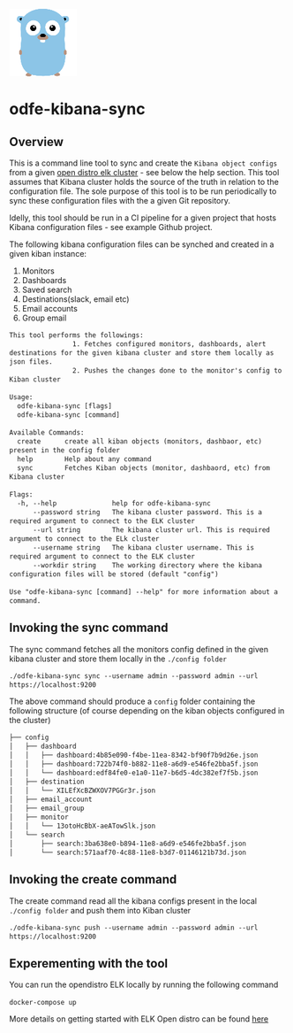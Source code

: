 
![go](go.png)
# odfe-kibana-sync 

## Overview
This is a command line tool to sync and create the `Kibana object configs` from a given [open distro elk cluster](https://opendistro.github.io/for-elasticsearch-docs/) - see below the help section. This tool assumes that Kibana cluster holds the source of the truth in relation to the configuration file. The sole purpose of this tool is to be run periodically to sync these configuration files with the a given Git repository.

Idelly, this tool should be run in a CI pipeline for a given project that hosts Kibana configuration files - see example Github project.

The following kibana configuration files can be synched and created in a given kiban instance:
1. Monitors
2. Dashboards
3. Saved search
4. Destinations(slack, email etc)
5. Email accounts
6. Group email

```./odfe-kibana-sync -h
This tool performs the followings:
                1. Fetches configured monitors, dashboards, alert destinations for the given kibana cluster and store them locally as json files.
                2. Pushes the changes done to the monitor's config to Kiban cluster

Usage:
  odfe-kibana-sync [flags]
  odfe-kibana-sync [command]

Available Commands:
  create      create all kiban objects (monitors, dashbaor, etc) present in the config folder
  help        Help about any command
  sync        Fetches Kiban objects (monitor, dashbaord, etc) from Kibana cluster

Flags:
  -h, --help              help for odfe-kibana-sync
      --password string   The kibana cluster password. This is a required argument to connect to the ELK cluster
      --url string        The kibana cluster url. This is required argument to connect to the ELk cluster
      --username string   The kibana cluster username. This is required argument to connect to the ELK cluster
      --workdir string    The working directory where the kibana configuration files will be stored (default "config")

Use "odfe-kibana-sync [command] --help" for more information about a command.
```


## Invoking the sync command
The sync command fetches all the monitors config defined in the given kibana cluster and store them locally in the `./config folder`

```
./odfe-kibana-sync sync --username admin --password admin --url https://localhost:9200
```

The above command should produce a `config` folder containing the following structure (of course depending on the kiban objects configured in the cluster)
```
├── config
│   ├── dashboard
│   │   ├── dashboard:4b85e090-f4be-11ea-8342-bf90f7b9d26e.json
│   │   ├── dashboard:722b74f0-b882-11e8-a6d9-e546fe2bba5f.json
│   │   └── dashboard:edf84fe0-e1a0-11e7-b6d5-4dc382ef7f5b.json
│   ├── destination
│   │   └── XILEfXcBZWXOV7PGGr3r.json
│   ├── email_account
│   ├── email_group
│   ├── monitor
│   │   └── 13otoHcBbX-aeATowSlk.json
│   └── search
│       ├── search:3ba638e0-b894-11e8-a6d9-e546fe2bba5f.json
│       └── search:571aaf70-4c88-11e8-b3d7-01146121b73d.json
```

## Invoking the create command
The create command read all the kibana configs present in the local `./config folder` and push them into Kiban cluster

```
./odfe-kibana-sync push --username admin --password admin --url https://localhost:9200
```

## Experementing with the tool

You can run the opendistro ELK locally by running the following command

`docker-compose up `

More details on getting started with ELK Open distro can be found [here](https://opendistro.github.io/for-elasticsearch-docs/#get-started)






